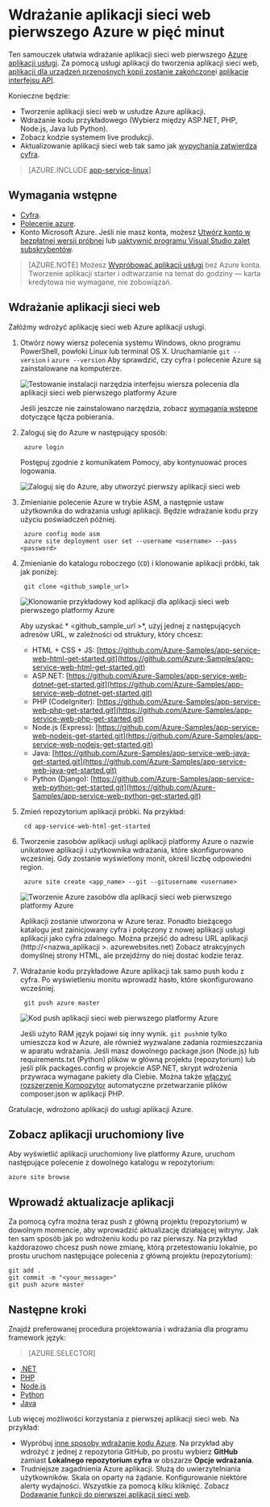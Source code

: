 <properties 
    pageTitle="Wdrażanie aplikacji sieci web pierwszego Azure w pięć minut | Microsoft Azure" 
    description="Dowiedz się, jak łatwo jest uruchamianie aplikacji sieci web w aplikacji usługi wdrażając aplikacji próbki. Rozpoczęcie, wykonując rzeczywistego rozwoju szybko a wyniki są od razu." 
    services="app-service\web"
    documentationCenter=""
    authors="cephalin"
    manager="wpickett"
    editor=""
/>

<tags
    ms.service="app-service-web"
    ms.workload="web"
    ms.tgt_pltfrm="na"
    ms.devlang="na"
    ms.topic="hero-article"
    ms.date="10/13/2016" 
    ms.author="cephalin"
/>
    
# <a name="deploy-your-first-web-app-to-azure-in-five-minutes"></a>Wdrażanie aplikacji sieci web pierwszego Azure w pięć minut

Ten samouczek ułatwia wdrażanie aplikacji sieci web pierwszego [Azure aplikacji usługi](../app-service/app-service-value-prop-what-is.md).
Za pomocą usługi aplikacji do tworzenia aplikacji sieci web, [aplikacji dla urządzeń przenośnych kopii zostanie zakończone](/documentation/learning-paths/appservice-mobileapps/)i [aplikacje interfejsu API](../app-service-api/app-service-api-apps-why-best-platform.md).

Konieczne będzie: 

- Tworzenie aplikacji sieci web w usłudze Azure aplikacji.
- Wdrażanie kodu przykładowego (Wybierz między ASP.NET, PHP, Node.js, Java lub Python).
- Zobacz kodzie systemem live produkcji.
- Aktualizowanie aplikacji sieci web tak samo jak [wypychania zatwierdza cyfra](https://git-scm.com/docs/git-push).

>[AZURE.INCLUDE [app-service-linux](../../includes/app-service-linux.md)] 

## <a name="prerequisites"></a>Wymagania wstępne

- [Cyfra](http://www.git-scm.com/downloads).
- [Polecenie azure](../xplat-cli-install.md).
- Konto Microsoft Azure. Jeśli nie masz konta, możesz [Utwórz konto w bezpłatnej wersji próbnej](/pricing/free-trial/?WT.mc_id=A261C142F) lub [uaktywnić programu Visual Studio zalet subskrybentów](/pricing/member-offers/msdn-benefits-details/?WT.mc_id=A261C142F).

>[AZURE.NOTE] Możesz [Wypróbować aplikacji usługi](http://go.microsoft.com/fwlink/?LinkId=523751) bez Azure konta. Tworzenie aplikacji starter i odtwarzanie na temat do godziny — karta kredytowa nie wymagane, nie zobowiązań.

## <a name="deploy-a-web-app"></a>Wdrażanie aplikacji sieci web

Załóżmy wdrożyć aplikację sieci web Azure aplikacji usługi.

1. Otwórz nowy wiersz polecenia systemu Windows, okno programu PowerShell, powłoki Linux lub terminal OS X. Uruchamianie `git --version` i `azure --version` Aby sprawdzić, czy cyfra i polecenie Azure są zainstalowane na komputerze.

    ![Testowanie instalacji narzędzia interfejsu wiersza polecenia dla aplikacji sieci web pierwszego platformy Azure](./media/app-service-web-get-started/1-test-tools.png)

    Jeśli jeszcze nie zainstalowano narzędzia, zobacz [wymagania wstępne](#Prerequisites) dotyczące łącza pobierania.

3. Zaloguj się do Azure w następujący sposób:

        azure login

    Postępuj zgodnie z komunikatem Pomocy, aby kontynuować proces logowania.

    ![Zaloguj się do Azure, aby utworzyć pierwszy aplikacji sieci web](./media/app-service-web-get-started/3-azure-login.png)

4. Zmienianie polecenie Azure w trybie ASM, a następnie ustaw użytkownika do wdrażania usługi aplikacji. Będzie wdrażanie kodu przy użyciu poświadczeń później.

        azure config mode asm
        azure site deployment user set --username <username> --pass <password>

1. Zmienianie do katalogu roboczego (`CD`) i klonowanie aplikacji próbki, tak jak poniżej:

        git clone <github_sample_url>

    ![Klonowanie przykładowy kod aplikacji dla aplikacji sieci web pierwszego platformy Azure](./media/app-service-web-get-started/2-clone-sample.png)

    Aby uzyskać * &lt;github_sample_url >*, użyj jednej z następujących adresów URL, w zależności od struktury, który chcesz:

    - HTML + CSS + JS: [https://github.com/Azure-Samples/app-service-web-html-get-started.git](https://github.com/Azure-Samples/app-service-web-html-get-started.git)
    - ASP.NET: [https://github.com/Azure-Samples/app-service-web-dotnet-get-started.git](https://github.com/Azure-Samples/app-service-web-dotnet-get-started.git)
    - PHP (CodeIgniter): [https://github.com/Azure-Samples/app-service-web-php-get-started.git](https://github.com/Azure-Samples/app-service-web-php-get-started.git)
    - Node.js (Express): [https://github.com/Azure-Samples/app-service-web-nodejs-get-started.git](https://github.com/Azure-Samples/app-service-web-nodejs-get-started.git)
    - Java: [https://github.com/Azure-Samples/app-service-web-java-get-started.git](https://github.com/Azure-Samples/app-service-web-java-get-started.git)
    - Python (Django): [https://github.com/Azure-Samples/app-service-web-python-get-started.git](https://github.com/Azure-Samples/app-service-web-python-get-started.git)

2. Zmień repozytorium aplikacji próbki. Na przykład:

        cd app-service-web-html-get-started

4. Tworzenie zasobów aplikacji usługi aplikacji platformy Azure o nazwie unikatowe aplikacji i użytkownika wdrażania, które skonfigurowano wcześniej. Gdy zostanie wyświetlony monit, określ liczbę odpowiedni region.

        azure site create <app_name> --git --gitusername <username>

    ![Tworzenie Azure zasobów dla aplikacji sieci web pierwszego platformy Azure](./media/app-service-web-get-started/4-create-site.png)

    Aplikacji zostanie utworzona w Azure teraz. Ponadto bieżącego katalogu jest zainicjowany cyfra i połączony z nowej aplikacji usługi aplikacji jako cyfra zdalnego.
    Można przejść do adresu URL aplikacji (http://&lt;nazwa_aplikacji >. azurewebsites.net) Zobacz atrakcyjnych domyślnej strony HTML, ale przejdźmy do niej dostać kodzie teraz.

4. Wdrażanie kodu przykładowe Azure aplikacji tak samo push kodu z cyfra. Po wyświetleniu monitu wprowadź hasło, które skonfigurowano wcześniej.

        git push azure master

    ![Kod push aplikacji sieci web pierwszego platformy Azure](./media/app-service-web-get-started/5-push-code.png)

    Jeśli użyto RAM język pojawi się inny wynik. `git push`nie tylko umieszcza kod w Azure, ale również wyzwalane zadania rozmieszczania w aparatu wdrażania. Jeśli masz dowolnego package.json (Node.js) lub requirements.txt (Python) plików w główną projektu (repozytorium) lub jeśli plik packages.config w projekcie ASP.NET, skrypt wdrożenia przywraca wymagane pakiety dla Ciebie. Można także [włączyć rozszerzenie Kompozytor](web-sites-php-mysql-deploy-use-git.md#composer) automatyczne przetwarzanie plików composer.json w aplikacji PHP.

Gratulacje, wdrożono aplikacji do usługi aplikacji Azure.

## <a name="see-your-app-running-live"></a>Zobacz aplikacji uruchomiony live

Aby wyświetlić aplikacji uruchomiony live platformy Azure, uruchom następujące polecenie z dowolnego katalogu w repozytorium:

    azure site browse

## <a name="make-updates-to-your-app"></a>Wprowadź aktualizacje aplikacji

Za pomocą cyfra można teraz push z główną projektu (repozytorium) w dowolnym momencie, aby wprowadzić aktualizację działającej witryny. Jak ten sam sposób jak po wdrożeniu kodu po raz pierwszy. Na przykład każdorazowo chcesz push nowe zmianę, którą przetestowaniu lokalnie, po prostu uruchom następujące polecenia z główną projektu (repozytorium):

    git add .
    git commit -m "<your_message>"
    git push azure master

## <a name="next-steps"></a>Następne kroki

Znajdź preferowanej procedura projektowania i wdrażania dla programu framework język:

> [AZURE.SELECTOR]
- [.NET](web-sites-dotnet-get-started.md)
- [PHP](app-service-web-php-get-started.md)
- [Node.js](app-service-web-nodejs-get-started.md)
- [Python](web-sites-python-ptvs-django-mysql.md)
- [Java](web-sites-java-get-started.md)

Lub więcej możliwości korzystania z pierwszej aplikacji sieci web. Na przykład:

- Wypróbuj [inne sposoby wdrażanie kodu Azure](../app-service-web/web-sites-deploy.md). Na przykład aby wdrożyć z jednej z repozytoria GitHub, po prostu wybierz **GitHub** zamiast **Lokalnego repozytorium cyfra** w obszarze **Opcje wdrażania**.
- Trudniejsze zagadnienia Azure aplikacji. Służą do uwierzytelniania użytkowników. Skala on oparty na żądanie. Konfigurowanie niektóre alerty wydajności. Wszystkie za pomocą kilku kliknięć. Zobacz [Dodawanie funkcji do pierwszej aplikacji sieci web](app-service-web-get-started-2.md).

